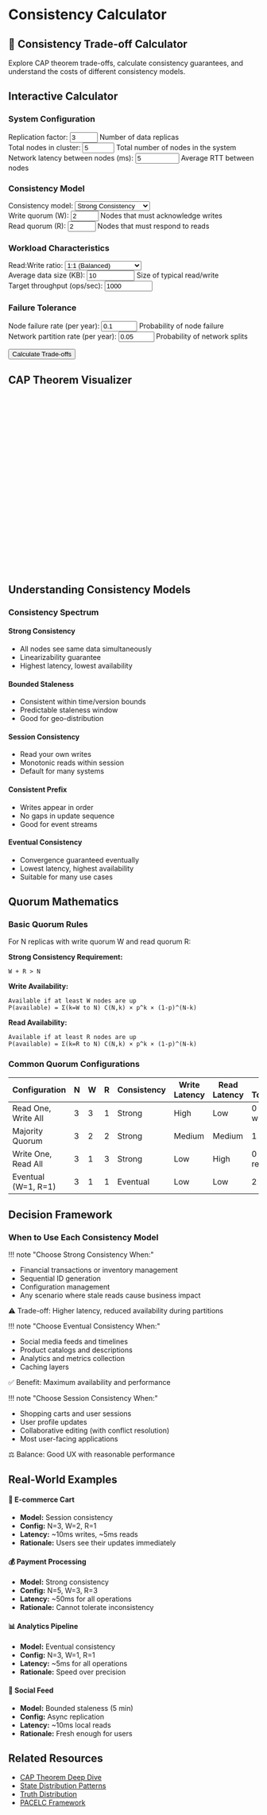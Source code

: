 # Consistency Calculator

<div class="calculator-container">
<div class="calc-header">
<h2>🔄 Consistency Trade-off Calculator</h2>
<p>Explore CAP theorem trade-offs, calculate consistency guarantees, and understand the costs of different consistency models.</p>
</div>

## Interactive Calculator

<div class="calculator-tool">
<form id="consistencyCalc">

### System Configuration
<div class="input-group">
<label for="replicationFactor">Replication factor:</label>
<input type="number" id="replicationFactor" value="3" min="1" max="10" step="1">
<span class="help">Number of data replicas</span>
</div>

<div class="input-group">
<label for="totalNodes">Total nodes in cluster:</label>
<input type="number" id="totalNodes" value="5" min="1" max="100" step="1">
<span class="help">Total number of nodes in the system</span>
</div>

<div class="input-group">
<label for="networkLatency">Network latency between nodes (ms):</label>
<input type="number" id="networkLatency" value="5" min="0.1" max="1000" step="0.1">
<span class="help">Average RTT between nodes</span>
</div>

### Consistency Model
<div class="input-group">
<label for="consistencyModel">Consistency model:</label>
<select id="consistencyModel">
<option value="strong">Strong Consistency</option>
<option value="bounded">Bounded Staleness</option>
<option value="session">Session Consistency</option>
<option value="consistent-prefix">Consistent Prefix</option>
<option value="eventual">Eventual Consistency</option>
</select>
</div>

<div class="input-group" id="quorumConfig">
<label for="writeQuorum">Write quorum (W):</label>
<input type="number" id="writeQuorum" value="2" min="1" max="10" step="1">
<span class="help">Nodes that must acknowledge writes</span>
</div>

<div class="input-group">
<label for="readQuorum">Read quorum (R):</label>
<input type="number" id="readQuorum" value="2" min="1" max="10" step="1">
<span class="help">Nodes that must respond to reads</span>
</div>

<div class="input-group" id="stalenessConfig" style="display: none;">
<label for="maxStaleness">Maximum staleness window (seconds):</label>
<input type="number" id="maxStaleness" value="5" min="1" max="3600" step="1">
<span class="help">For bounded staleness model</span>
</div>

### Workload Characteristics
<div class="input-group">
<label for="readWriteRatio">Read:Write ratio:</label>
<select id="readWriteRatio">
<option value="1:1">1:1 (Balanced)</option>
<option value="10:1">10:1 (Read-heavy)</option>
<option value="100:1">100:1 (Cache-friendly)</option>
<option value="1:10">1:10 (Write-heavy)</option>
</select>
</div>

<div class="input-group">
<label for="dataSize">Average data size (KB):</label>
<input type="number" id="dataSize" value="10" min="0.1" max="10000" step="0.1">
<span class="help">Size of typical read/write</span>
</div>

<div class="input-group">
<label for="throughput">Target throughput (ops/sec):</label>
<input type="number" id="throughput" value="1000" min="1" max="1000000" step="100">
</div>

### Failure Tolerance
<div class="input-group">
<label for="nodeFailureRate">Node failure rate (per year):</label>
<input type="number" id="nodeFailureRate" value="0.1" min="0" max="1" step="0.01">
<span class="help">Probability of node failure</span>
</div>

<div class="input-group">
<label for="networkPartitionRate">Network partition rate (per year):</label>
<input type="number" id="networkPartitionRate" value="0.05" min="0" max="1" step="0.01">
<span class="help">Probability of network splits</span>
</div>

<button type="button" onclick="calculateConsistency()" class="calc-button">Calculate Trade-offs</button>
</form>

<div id="results" class="results-panel">
<!-- Results will appear here -->
</div>
</div>

## CAP Theorem Visualizer

<div class="cap-visualizer">
<svg id="capTriangle" width="400" height="350" viewBox="0 0 400 350">
<!-- CAP Triangle will be drawn here -->
</svg>
</div>

## Understanding Consistency Models

### Consistency Spectrum

<div class="consistency-spectrum">
<div class="spectrum-item strong">
<h4>Strong Consistency</h4>
<ul>
<li>All nodes see same data simultaneously</li>
<li>Linearizability guarantee</li>
<li>Highest latency, lowest availability</li>
</ul>
</div>

<div class="spectrum-item bounded">
<h4>Bounded Staleness</h4>
<ul>
<li>Consistent within time/version bounds</li>
<li>Predictable staleness window</li>
<li>Good for geo-distribution</li>
</ul>
</div>

<div class="spectrum-item session">
<h4>Session Consistency</h4>
<ul>
<li>Read your own writes</li>
<li>Monotonic reads within session</li>
<li>Default for many systems</li>
</ul>
</div>

<div class="spectrum-item prefix">
<h4>Consistent Prefix</h4>
<ul>
<li>Writes appear in order</li>
<li>No gaps in update sequence</li>
<li>Good for event streams</li>
</ul>
</div>

<div class="spectrum-item eventual">
<h4>Eventual Consistency</h4>
<ul>
<li>Convergence guaranteed eventually</li>
<li>Lowest latency, highest availability</li>
<li>Suitable for many use cases</li>
</ul>
</div>
</div>

## Quorum Mathematics

### Basic Quorum Rules

For N replicas with write quorum W and read quorum R:

**Strong Consistency Requirement:**
```
W + R > N
```

**Write Availability:**
```
Available if at least W nodes are up
P(available) = Σ(k=W to N) C(N,k) × p^k × (1-p)^(N-k)
```

**Read Availability:**
```
Available if at least R nodes are up
P(available) = Σ(k=R to N) C(N,k) × p^k × (1-p)^(N-k)
```

### Common Quorum Configurations

<table class="quorum-table responsive-table">
  <thead>
    <tr>
<th>Configuration</th>
<th>N</th>
<th>W</th>
<th>R</th>
<th>Consistency</th>
<th>Write Latency</th>
<th>Read Latency</th>
<th>Fault Tolerance</th>
</tr>
  </thead>
  <tbody>
    <tr>
<td data-label="Configuration">Read One, Write All</td>
<td data-label="N">3</td>
<td data-label="W">3</td>
<td data-label="R">1</td>
<td data-label="Consistency">Strong</td>
<td data-label="Write Latency">High</td>
<td data-label="Read Latency">Low</td>
<td data-label="Fault Tolerance">0 for writes</td>
</tr>
    <tr>
<td data-label="Configuration">Majority Quorum</td>
<td data-label="N">3</td>
<td data-label="W">2</td>
<td data-label="R">2</td>
<td data-label="Consistency">Strong</td>
<td data-label="Write Latency">Medium</td>
<td data-label="Read Latency">Medium</td>
<td data-label="Fault Tolerance">1 node</td>
</tr>
    <tr>
<td data-label="Configuration">Write One, Read All</td>
<td data-label="N">3</td>
<td data-label="W">1</td>
<td data-label="R">3</td>
<td data-label="Consistency">Strong</td>
<td data-label="Write Latency">Low</td>
<td data-label="Read Latency">High</td>
<td data-label="Fault Tolerance">0 for reads</td>
</tr>
    <tr>
<td data-label="Configuration">Eventual (W=1, R=1)</td>
<td data-label="N">3</td>
<td data-label="W">1</td>
<td data-label="R">1</td>
<td data-label="Consistency">Eventual</td>
<td data-label="Write Latency">Low</td>
<td data-label="Read Latency">Low</td>
<td data-label="Fault Tolerance">2 nodes</td>
</tr>
  </tbody>
</table>

## Decision Framework

<div class="decision-tree">
<h3>When to Use Each Consistency Model</h3>

!!! note "Choose Strong Consistency When:"
    <ul>
    <li>Financial transactions or inventory management</li>
    <li>Sequential ID generation</li>
    <li>Configuration management</li>
    <li>Any scenario where stale reads cause business impact</li>
    </ul>
    <p class="trade-off">⚠️ Trade-off: Higher latency, reduced availability during partitions</p>

!!! note "Choose Eventual Consistency When:"
    <ul>
    <li>Social media feeds and timelines</li>
    <li>Product catalogs and descriptions</li>
    <li>Analytics and metrics collection</li>
    <li>Caching layers</li>
    </ul>
    <p class="trade-off">✅ Benefit: Maximum availability and performance</p>

!!! note "Choose Session Consistency When:"
    <ul>
    <li>Shopping carts and user sessions</li>
    <li>User profile updates</li>
    <li>Collaborative editing (with conflict resolution)</li>
    <li>Most user-facing applications</li>
    </ul>
    <p class="trade-off">⚖️ Balance: Good UX with reasonable performance</p>
</div>

## Real-World Examples

<div class="example-grid">
<div class="example-card">
<h4>🛒 E-commerce Cart</h4>
<ul>
<li><strong>Model:</strong> Session consistency</li>
<li><strong>Config:</strong> N=3, W=2, R=1</li>
<li><strong>Latency:</strong> ~10ms writes, ~5ms reads</li>
<li><strong>Rationale:</strong> Users see their updates immediately</li>
</ul>
</div>

<div class="example-card">
<h4>💰 Payment Processing</h4>
<ul>
<li><strong>Model:</strong> Strong consistency</li>
<li><strong>Config:</strong> N=5, W=3, R=3</li>
<li><strong>Latency:</strong> ~50ms for all operations</li>
<li><strong>Rationale:</strong> Cannot tolerate inconsistency</li>
</ul>
</div>

<div class="example-card">
<h4>📊 Analytics Pipeline</h4>
<ul>
<li><strong>Model:</strong> Eventual consistency</li>
<li><strong>Config:</strong> N=3, W=1, R=1</li>
<li><strong>Latency:</strong> ~5ms for all operations</li>
<li><strong>Rationale:</strong> Speed over precision</li>
</ul>
</div>

<div class="example-card">
<h4>📱 Social Feed</h4>
<ul>
<li><strong>Model:</strong> Bounded staleness (5 min)</li>
<li><strong>Config:</strong> Async replication</li>
<li><strong>Latency:</strong> ~10ms local reads</li>
<li><strong>Rationale:</strong> Fresh enough for users</li>
</ul>
</div>
</div>

## Related Resources

- [CAP Theorem Deep Dive](/part1-axioms/distributed-knowledge/)
- [State Distribution Patterns](/part2-pillars/state/)
- [Truth Distribution](/part2-pillars/truth/)
- [PACELC Framework](/patterns/pacelc/)

<script>
// Initialize CAP triangle on page load
document.addEventListener('DOMContentLoaded', function() {
    drawCAPTriangle();
    setupModelListeners();
});

function setupModelListeners() {
    const modelSelect = document.getElementById('consistencyModel');
    const stalenessConfig = document.getElementById('stalenessConfig');
    const quorumConfig = document.getElementById('quorumConfig');
    
    modelSelect.addEventListener('change', function() {
        if (this.value === 'bounded') {
            stalenessConfig.style.display = 'block';
        } else {
            stalenessConfig.style.display = 'none';
        }
        
        // Auto-adjust quorum settings based on model
        const repFactor = parseInt(document.getElementById('replicationFactor').value);
        switch(this.value) {
            case 'strong':
                document.getElementById('writeQuorum').value = Math.ceil(repFactor / 2) + 1;
                document.getElementById('readQuorum').value = Math.ceil(repFactor / 2) + 1;
                break;
            case 'eventual':
                document.getElementById('writeQuorum').value = 1;
                document.getElementById('readQuorum').value = 1;
                break;
            case 'session':
                document.getElementById('writeQuorum').value = Math.ceil(repFactor / 2);
                document.getElementById('readQuorum').value = 1;
                break;
        }
    });
}

function drawCAPTriangle() {
    const svg = document.getElementById('capTriangle');
    const width = 400;
    const height = 350;
    const centerX = width / 2;
    const centerY = height / 2;
    const radius = 150;
    
    // Clear existing content
    svg.innerHTML = '';
    
    // Calculate triangle vertices
    const vertices = [
        { x: centerX, y: centerY - radius, label: 'Consistency', color: '#5448C8' },
        { x: centerX - radius * Math.cos(Math.PI / 6), y: centerY + radius * Math.sin(Math.PI / 6), label: 'Availability', color: '#00BCD4' },
        { x: centerX + radius * Math.cos(Math.PI / 6), y: centerY + radius * Math.sin(Math.PI / 6), label: 'Partition\nTolerance', color: '#FF9800' }
    ];
    
    // Draw triangle
    const triangle = document.createElementNS('http://www.w3.org/2000/svg', 'path');
    triangle.setAttribute('d', `M ${vertices[0].x} ${vertices[0].y} L ${vertices[1].x} ${vertices[1].y} L ${vertices[2].x} ${vertices[2].y} Z`);
    triangle.setAttribute('fill', 'none');
    triangle.setAttribute('stroke', '#333');
    triangle.setAttribute('stroke-width', '2');
    svg.appendChild(triangle);
    
    // Draw vertices and labels
    vertices.forEach((vertex, index) => {
        // Vertex circle
        const circle = document.createElementNS('http://www.w3.org/2000/svg', 'circle');
        circle.setAttribute('cx', vertex.x);
        circle.setAttribute('cy', vertex.y);
        circle.setAttribute('r', '8');
        circle.setAttribute('fill', vertex.color);
        svg.appendChild(circle);
        
        // Label
        const text = document.createElementNS('http://www.w3.org/2000/svg', 'text');
        text.setAttribute('x', vertex.x);
        text.setAttribute('y', vertex.y + (index === 0 ? -20 : 30));
        text.setAttribute('text-anchor', 'middle');
        text.setAttribute('font-size', '14');
        text.setAttribute('font-weight', 'bold');
        text.setAttribute('fill', vertex.color);
        
        // Handle multi-line text
        const lines = vertex.label.split('\n');
        lines.forEach((line, i) => {
            const tspan = document.createElementNS('http://www.w3.org/2000/svg', 'tspan');
            tspan.textContent = line;
            tspan.setAttribute('x', vertex.x);
            tspan.setAttribute('dy', i === 0 ? 0 : '1.2em');
            text.appendChild(tspan);
        });
        
        svg.appendChild(text);
    });
    
    // Draw center point
    const center = document.createElementNS('http://www.w3.org/2000/svg', 'circle');
    center.setAttribute('cx', centerX);
    center.setAttribute('cy', centerY);
    center.setAttribute('r', '5');
    center.setAttribute('fill', '#666');
    svg.appendChild(center);
    
    // Add "Pick 2" text
    const pickText = document.createElementNS('http://www.w3.org/2000/svg', 'text');
    pickText.setAttribute('x', centerX);
    pickText.setAttribute('y', centerY + 5);
    pickText.setAttribute('text-anchor', 'middle');
    pickText.setAttribute('font-size', '12');
    pickText.setAttribute('fill', '#666');
    pickText.textContent = 'Pick 2';
    svg.appendChild(pickText);
}

function validateConsistencyInputs() {
    const inputs = {
        replicationFactor: parseInt(document.getElementById('replicationFactor').value),
        totalNodes: parseInt(document.getElementById('totalNodes').value),
        networkLatency: parseFloat(document.getElementById('networkLatency').value),
        writeQuorum: parseInt(document.getElementById('writeQuorum').value),
        readQuorum: parseInt(document.getElementById('readQuorum').value),
        dataSize: parseFloat(document.getElementById('dataSize').value),
        throughput: parseInt(document.getElementById('throughput').value),
        nodeFailureRate: parseFloat(document.getElementById('nodeFailureRate').value),
        networkPartitionRate: parseFloat(document.getElementById('networkPartitionRate').value)
    };
    
    const errors = [];
    
    if (inputs.replicationFactor > inputs.totalNodes) {
        errors.push('Replication factor cannot exceed total nodes');
    }
    
    if (inputs.writeQuorum > inputs.replicationFactor) {
        errors.push('Write quorum cannot exceed replication factor');
    }
    
    if (inputs.readQuorum > inputs.replicationFactor) {
        errors.push('Read quorum cannot exceed replication factor');
    }
    
    return { valid: errors.length === 0, errors, inputs };
}

function calculateConsistency() {
    const validation = validateConsistencyInputs();
    if (!validation.valid) {
        displayErrors(validation.errors);
        return;
    }
    
    const inputs = validation.inputs;
    const model = document.getElementById('consistencyModel').value;
    const readWriteRatio = document.getElementById('readWriteRatio').value;
    
    // Calculate consistency guarantees
    const isStronglyConsistent = inputs.writeQuorum + inputs.readQuorum > inputs.replicationFactor;
    
    // Calculate latencies
    const writeLatency = calculateQuorumLatency(inputs.writeQuorum, inputs.networkLatency, inputs.dataSize);
    const readLatency = calculateQuorumLatency(inputs.readQuorum, inputs.networkLatency, inputs.dataSize);
    
    // Calculate availability
    const writeAvailability = calculateQuorumAvailability(inputs.writeQuorum, inputs.replicationFactor, inputs.nodeFailureRate);
    const readAvailability = calculateQuorumAvailability(inputs.readQuorum, inputs.replicationFactor, inputs.nodeFailureRate);
    
    // Calculate costs
    const costs = calculateConsistencyCosts(inputs, readWriteRatio);
    
    // Calculate staleness for eventual consistency
    const staleness = calculateStaleness(model, inputs);
    
    // Display results
    displayConsistencyResults({
        model,
        isStronglyConsistent,
        writeLatency,
        readLatency,
        writeAvailability,
        readAvailability,
        costs,
        staleness,
        inputs
    });
    
    // Update CAP visualization
    updateCAPVisualization(model, inputs);
    
    // Show results
    const resultsPanel = document.getElementById('results');
    resultsPanel.style.display = 'block';
    resultsPanel.scrollIntoView({ behavior: 'smooth', block: 'nearest' });
}

function calculateQuorumLatency(quorum, networkLatency, dataSize) {
    // Base network latency for quorum nodes
    const baseLatency = networkLatency * Math.log2(quorum);
    
    // Add serialization overhead
    const serializationOverhead = dataSize * 0.01; // 0.01ms per KB
    
    // Add coordination overhead
    const coordinationOverhead = quorum * 0.5; // 0.5ms per node
    
    return baseLatency + serializationOverhead + coordinationOverhead;
}

function calculateQuorumAvailability(quorum, replicationFactor, nodeFailureRate) {
    // Calculate using binomial distribution
    let availability = 0;
    const nodeAvailability = 1 - nodeFailureRate;
    
    for (let k = quorum; k <= replicationFactor; k++) {
        availability += binomialCoefficient(replicationFactor, k) * 
                       Math.pow(nodeAvailability, k) * 
                       Math.pow(nodeFailureRate, replicationFactor - k);
    }
    
    return availability;
}

function calculateConsistencyCosts(inputs, readWriteRatio) {
    const ratios = {
        '1:1': { read: 0.5, write: 0.5 },
        '10:1': { read: 0.91, write: 0.09 },
        '100:1': { read: 0.99, write: 0.01 },
        '1:10': { read: 0.09, write: 0.91 }
    };
    
    const ratio = ratios[readWriteRatio];
    
    // Storage cost (all replicas)
    const storageCost = inputs.replicationFactor * inputs.dataSize * 0.001; // Cost per KB
    
    // Network cost (quorum operations)
    const networkCost = (inputs.writeQuorum * ratio.write + inputs.readQuorum * ratio.read) * 
                       inputs.dataSize * 0.0001;
    
    // Compute cost (coordination)
    const computeCost = (inputs.writeQuorum + inputs.readQuorum) * 0.01;
    
    return {
        storage: storageCost,
        network: networkCost,
        compute: computeCost,
        total: storageCost + networkCost + computeCost
    };
}

function calculateStaleness(model, inputs) {
    switch(model) {
        case 'strong':
            return { min: 0, max: 0, typical: 0 };
        case 'bounded':
            const maxStaleness = parseInt(document.getElementById('maxStaleness').value);
            return { min: 0, max: maxStaleness * 1000, typical: maxStaleness * 500 };
        case 'session':
            return { min: 0, max: inputs.networkLatency * 10, typical: inputs.networkLatency * 2 };
        case 'eventual':
            return { 
                min: inputs.networkLatency, 
                max: inputs.networkLatency * 100, 
                typical: inputs.networkLatency * 10 
            };
        default:
            return { min: 0, max: inputs.networkLatency * 50, typical: inputs.networkLatency * 5 };
    }
}

function displayConsistencyResults(results) {
    let html = `
        <h3>🎯 Consistency Analysis Results</h3>
        
        <div class="results-summary">
            <div class="summary-card ${results.isStronglyConsistent ? 'strong-consistency' : 'weak-consistency'}">
                <h4>Consistency Guarantee</h4>
                <div class="big-value">${results.isStronglyConsistent ? 'Strong' : results.model.charAt(0).toUpperCase() + results.model.slice(1)}</div>
                <p>${results.isStronglyConsistent ? 'W + R > N satisfied' : 'Weaker consistency model'}</p>
            </div>
        </div>
        
        <div class="metrics-grid">
            <div class="metric-card">
                <h4>⏱️ Write Latency</h4>
                <div class="metric-value">${results.writeLatency.toFixed(1)} ms</div>
                <div class="metric-bar">
                    <div class="bar-fill" style="width: ${Math.min(results.writeLatency / 100 * 100, 100)}%; background: #FF9800;"></div>
                </div>
            </div>
            
            <div class="metric-card">
                <h4>📖 Read Latency</h4>
                <div class="metric-value">${results.readLatency.toFixed(1)} ms</div>
                <div class="metric-bar">
                    <div class="bar-fill" style="width: ${Math.min(results.readLatency / 100 * 100, 100)}%; background: #00BCD4;"></div>
                </div>
            </div>
            
            <div class="metric-card">
                <h4>✅ Write Availability</h4>
                <div class="metric-value">${(results.writeAvailability * 100).toFixed(3)}%</div>
                <div class="metric-bar">
                    <div class="bar-fill" style="width: ${results.writeAvailability * 100}%; background: #4CAF50;"></div>
                </div>
            </div>
            
            <div class="metric-card">
                <h4>📊 Read Availability</h4>
                <div class="metric-value">${(results.readAvailability * 100).toFixed(3)}%</div>
                <div class="metric-bar">
                    <div class="bar-fill" style="width: ${results.readAvailability * 100}%; background: #4CAF50;"></div>
                </div>
            </div>
        </div>
        
        <div class="staleness-analysis">
            <h4>⏰ Data Staleness Window</h4>
            <div class="staleness-ranges">
                <div class="range-item">
                    <span class="label">Minimum:</span>
                    <span class="value">${results.staleness.min} ms</span>
                </div>
                <div class="range-item">
                    <span class="label">Typical:</span>
                    <span class="value">${results.staleness.typical} ms</span>
                </div>
                <div class="range-item">
                    <span class="label">Maximum:</span>
                    <span class="value">${results.staleness.max} ms</span>
                </div>
            </div>
        </div>
        
        <div class="cost-breakdown">
            <h4>💰 Operational Costs (Relative)</h4>
            <canvas id="costChart" width="400" height="200"></canvas>
            <div class="cost-details">
                <p>Storage: ${results.costs.storage.toFixed(2)} units</p>
                <p>Network: ${results.costs.network.toFixed(2)} units</p>
                <p>Compute: ${results.costs.compute.toFixed(2)} units</p>
                <p><strong>Total: ${results.costs.total.toFixed(2)} units</strong></p>
            </div>
        </div>
        
        <div class="recommendations">
            <h4>💡 Recommendations</h4>
            ${generateRecommendations(results)}
        </div>
        
        <div class="cap-analysis">
            <h4>🔺 CAP Trade-offs</h4>
            ${generateCAPAnalysis(results)}
        </div>
    `;
    
    document.getElementById('results').innerHTML = html;
    
    // Draw cost chart
    drawCostChart(results.costs);
}

function generateRecommendations(results) {
    const recommendations = [];
    
    // Consistency recommendations
    if (!results.isStronglyConsistent && results.model === 'strong') {
        recommendations.push({
            type: 'error',
            text: 'Configuration does not guarantee strong consistency! Increase quorum sizes.'
        });
    }
    
    // Latency recommendations
    if (results.writeLatency > 50) {
        recommendations.push({
            type: 'warning',
            text: 'High write latency detected. Consider reducing write quorum or using eventual consistency for non-critical data.'
        });
    }
    
    if (results.readLatency > 30) {
        recommendations.push({
            type: 'warning',
            text: 'High read latency. Consider caching, read replicas, or reducing read quorum.'
        });
    }
    
    // Availability recommendations
    if (results.writeAvailability < 0.999) {
        recommendations.push({
            type: 'warning',
            text: `Write availability is ${(results.writeAvailability * 100).toFixed(2)}%. Consider reducing write quorum or adding more replicas.`
        });
    }
    
    // Model-specific recommendations
    switch(results.model) {
        case 'eventual':
            recommendations.push({
                type: 'info',
                text: 'Using eventual consistency. Ensure your application can handle stale reads and implement conflict resolution.'
            });
            break;
        case 'strong':
            if (results.inputs.totalNodes < 5) {
                recommendations.push({
                    type: 'info',
                    text: 'For better fault tolerance with strong consistency, consider deploying to at least 5 nodes.'
                });
            }
            break;
    }
    
    // Cost optimization
    if (results.inputs.replicationFactor > 3 && results.model === 'eventual') {
        recommendations.push({
            type: 'info',
            text: 'High replication factor with eventual consistency. You might reduce replicas without impacting consistency.'
        });
    }
    
    let html = '<ul>';
    recommendations.forEach(rec => {
        html += `<li class="recommendation-${rec.type}">${rec.text}</li>`;
    });
    html += '</ul>';
    
    return html;
}

function generateCAPAnalysis(results) {
    let analysis = '<div class="cap-breakdown">';
    
    if (results.isStronglyConsistent) {
        analysis += `
            <div class="cap-choice">
                <h5>Your Configuration: CP System</h5>
                <p>✅ <strong>Consistency:</strong> Strong guarantees with quorum consensus</p>
                <p>⚠️ <strong>Availability:</strong> System unavailable if less than ${results.inputs.writeQuorum} nodes for writes</p>
                <p>✅ <strong>Partition Tolerance:</strong> Handles network splits with degraded availability</p>
            </div>
        `;
    } else if (results.model === 'eventual') {
        analysis += `
            <div class="cap-choice">
                <h5>Your Configuration: AP System</h5>
                <p>⚠️ <strong>Consistency:</strong> Eventually consistent, temporary divergence possible</p>
                <p>✅ <strong>Availability:</strong> High availability even during partitions</p>
                <p>✅ <strong>Partition Tolerance:</strong> Continues operating during network splits</p>
            </div>
        `;
    } else {
        analysis += `
            <div class="cap-choice">
                <h5>Your Configuration: Balanced Trade-offs</h5>
                <p>⚖️ <strong>Consistency:</strong> ${results.model} consistency model</p>
                <p>⚖️ <strong>Availability:</strong> Moderate availability based on quorum settings</p>
                <p>✅ <strong>Partition Tolerance:</strong> Handles partitions with defined behavior</p>
            </div>
        `;
    }
    
    analysis += '</div>';
    return analysis;
}

function drawCostChart(costs) {
    const canvas = document.getElementById('costChart');
    if (!canvas) return;
    
    const ctx = canvas.getContext('2d');
    const width = canvas.width;
    const height = canvas.height;
    
    // Clear canvas
    ctx.clearRect(0, 0, width, height);
    
    // Data
    const data = [
        { label: 'Storage', value: costs.storage, color: '#5448C8' },
        { label: 'Network', value: costs.network, color: '#00BCD4' },
        { label: 'Compute', value: costs.compute, color: '#FF9800' }
    ];
    
    // Calculate bar dimensions
    const barWidth = width / (data.length * 2);
    const maxValue = Math.max(...data.map(d => d.value));
    const scale = (height - 40) / maxValue;
    
    // Draw bars
    data.forEach((item, index) => {
        const x = (index * 2 + 0.5) * barWidth;
        const barHeight = item.value * scale;
        const y = height - 20 - barHeight;
        
        // Draw bar
        ctx.fillStyle = item.color;
        ctx.fillRect(x, y, barWidth, barHeight);
        
        // Draw label
        ctx.fillStyle = '#333';
        ctx.font = '12px sans-serif';
        ctx.textAlign = 'center';
        ctx.fillText(item.label, x + barWidth / 2, height - 5);
        
        // Draw value
        ctx.fillText(item.value.toFixed(2), x + barWidth / 2, y - 5);
    });
}

function updateCAPVisualization(model, inputs) {
    const svg = document.getElementById('capTriangle');
    
    // Remove existing highlight
    const existingHighlight = svg.querySelector('.model-highlight');
    if (existingHighlight) {
        existingHighlight.remove();
    }
    
    // Add new highlight based on model
    const highlight = document.createElementNS('http://www.w3.org/2000/svg', 'circle');
    highlight.setAttribute('class', 'model-highlight');
    highlight.setAttribute('r', '12');
    highlight.setAttribute('fill', 'rgba(84, 72, 200, 0.3)');
    highlight.setAttribute('stroke', '#5448C8');
    highlight.setAttribute('stroke-width', '2');
    
    // Position based on consistency model
    const centerX = 200;
    const centerY = 175;
    let x, y;
    
    switch(model) {
        case 'strong':
            x = centerX;
            y = centerY - 100; // Near Consistency vertex
            break;
        case 'eventual':
            x = centerX - 50;
            y = centerY + 50; // Between Availability and Partition Tolerance
            break;
        default:
            x = centerX;
            y = centerY; // Center
    }
    
    highlight.setAttribute('cx', x);
    highlight.setAttribute('cy', y);
    svg.appendChild(highlight);
}

function binomialCoefficient(n, k) {
    if (k > n) return 0;
    if (k === 0 || k === n) return 1;
    
    let result = 1;
    for (let i = 0; i < k; i++) {
        result = result * (n - i) / (i + 1);
    }
    return result;
}

function displayErrors(errors) {
    let errorHTML = '<div class="error-container"><h4>⚠️ Validation Errors</h4><ul>';
    errors.forEach(error => {
        errorHTML += `<li>${error}</li>`;
    });
    errorHTML += '</ul></div>';
    
    document.getElementById('results').innerHTML = errorHTML;
    document.getElementById('results').style.display = 'block';
}

// Real-time validation
document.addEventListener('DOMContentLoaded', function() {
    const replicationInput = document.getElementById('replicationFactor');
    const writeQuorumInput = document.getElementById('writeQuorum');
    const readQuorumInput = document.getElementById('readQuorum');
    
    function updateQuorumLimits() {
        const maxQuorum = parseInt(replicationInput.value);
        writeQuorumInput.max = maxQuorum;
        readQuorumInput.max = maxQuorum;
        
        if (parseInt(writeQuorumInput.value) > maxQuorum) {
            writeQuorumInput.value = maxQuorum;
        }
        if (parseInt(readQuorumInput.value) > maxQuorum) {
            readQuorumInput.value = maxQuorum;
        }
    }
    
    replicationInput.addEventListener('input', updateQuorumLimits);
});
</script>

</div>